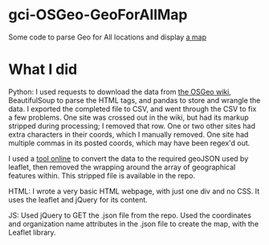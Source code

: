 # gci-OSGeo-GeoForAllMap
Some code to parse Geo for All locations and display [a map](https://mdu02.github.io/gci-OSGeo-GeoForAllMap/)

# What I did

Python: I used requests to download the data from [the OSGeo wiki](https://wiki.osgeo.org/wiki/Edu_current_initiatives#Current_members_of_the_Geo_for_All_Labs_Network), BeautifulSoup to parse the HTML tags, and pandas to store and wrangle the data. I exported the completed file to CSV, and went through the CSV to fix a few problems. One site was crossed out in the wiki, but had its markup stripped during processing; I removed that row. One or two other sites had extra characters in their coords, which I manually removed. One site had multiple commas in its posted coords, which may have been regex'd out.

I used a [tool online](http://www.convertcsv.com/csv-to-geojson.htm) to convert the data to the required geoJSON used by leaflet, then removed the wrapping around the array of geographical features within. This stripped file is available in the repo.

HTML: I wrote a very basic HTML webpage, with just one div and no CSS. It uses the leaflet and jQuery for its content.

JS: Used jQuery to GET the .json file from the repo. Used the coordinates and organization name attributes in the .json file to create the map, with the Leaflet library.
